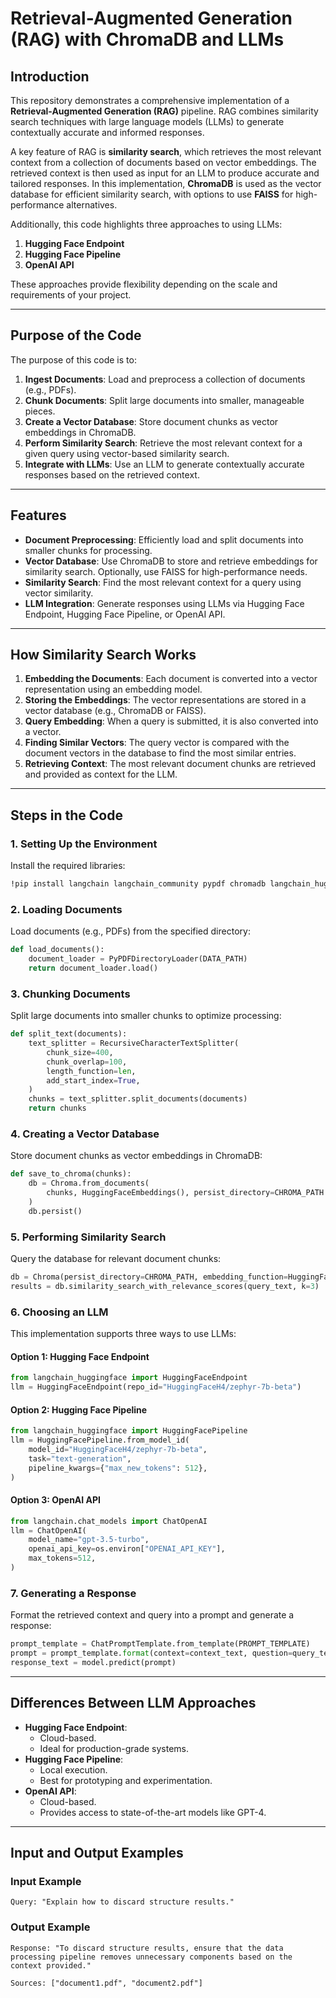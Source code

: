 # Retrieval-Augmented Generation (RAG) with ChromaDB and LLMs

## Introduction

This repository demonstrates a comprehensive implementation of a **Retrieval-Augmented Generation (RAG)** pipeline. RAG combines similarity search techniques with large language models (LLMs) to generate contextually accurate and informed responses.

A key feature of RAG is **similarity search**, which retrieves the most relevant context from a collection of documents based on vector embeddings. The retrieved context is then used as input for an LLM to produce accurate and tailored responses. In this implementation, **ChromaDB** is used as the vector database for efficient similarity search, with options to use **FAISS** for high-performance alternatives.

Additionally, this code highlights three approaches to using LLMs:
1. **Hugging Face Endpoint**
2. **Hugging Face Pipeline**
3. **OpenAI API**

These approaches provide flexibility depending on the scale and requirements of your project.

---

## Purpose of the Code

The purpose of this code is to:

1. **Ingest Documents**: Load and preprocess a collection of documents (e.g., PDFs).
2. **Chunk Documents**: Split large documents into smaller, manageable pieces.
3. **Create a Vector Database**: Store document chunks as vector embeddings in ChromaDB.
4. **Perform Similarity Search**: Retrieve the most relevant context for a given query using vector-based similarity search.
5. **Integrate with LLMs**: Use an LLM to generate contextually accurate responses based on the retrieved context.

---

## Features

- **Document Preprocessing**: Efficiently load and split documents into smaller chunks for processing.
- **Vector Database**: Use ChromaDB to store and retrieve embeddings for similarity search. Optionally, use FAISS for high-performance needs.
- **Similarity Search**: Find the most relevant context for a query using vector similarity.
- **LLM Integration**: Generate responses using LLMs via Hugging Face Endpoint, Hugging Face Pipeline, or OpenAI API.

---

## How Similarity Search Works

1. **Embedding the Documents**: Each document is converted into a vector representation using an embedding model.
2. **Storing the Embeddings**: The vector representations are stored in a vector database (e.g., ChromaDB or FAISS).
3. **Query Embedding**: When a query is submitted, it is also converted into a vector.
4. **Finding Similar Vectors**: The query vector is compared with the document vectors in the database to find the most similar entries.
5. **Retrieving Context**: The most relevant document chunks are retrieved and provided as context for the LLM.

---

## Steps in the Code

### 1. Setting Up the Environment
Install the required libraries:

```bash
!pip install langchain langchain_community pypdf chromadb langchain_huggingface openai tiktoken huggingface_hub accelerate
```

### 2. Loading Documents

Load documents (e.g., PDFs) from the specified directory:

```python
def load_documents():
    document_loader = PyPDFDirectoryLoader(DATA_PATH)
    return document_loader.load()
```

### 3. Chunking Documents

Split large documents into smaller chunks to optimize processing:

```python
def split_text(documents):
    text_splitter = RecursiveCharacterTextSplitter(
        chunk_size=400,
        chunk_overlap=100,
        length_function=len,
        add_start_index=True,
    )
    chunks = text_splitter.split_documents(documents)
    return chunks
```

### 4. Creating a Vector Database

Store document chunks as vector embeddings in ChromaDB:

```python
def save_to_chroma(chunks):
    db = Chroma.from_documents(
        chunks, HuggingFaceEmbeddings(), persist_directory=CHROMA_PATH
    )
    db.persist()
```

### 5. Performing Similarity Search

Query the database for relevant document chunks:

```python
db = Chroma(persist_directory=CHROMA_PATH, embedding_function=HuggingFaceEmbeddings())
results = db.similarity_search_with_relevance_scores(query_text, k=3)
```

### 6. Choosing an LLM

This implementation supports three ways to use LLMs:

#### **Option 1: Hugging Face Endpoint**
```python
from langchain_huggingface import HuggingFaceEndpoint
llm = HuggingFaceEndpoint(repo_id="HuggingFaceH4/zephyr-7b-beta")
```

#### **Option 2: Hugging Face Pipeline**
```python
from langchain_huggingface import HuggingFacePipeline
llm = HuggingFacePipeline.from_model_id(
    model_id="HuggingFaceH4/zephyr-7b-beta",
    task="text-generation",
    pipeline_kwargs={"max_new_tokens": 512},
)
```

#### **Option 3: OpenAI API**
```python
from langchain.chat_models import ChatOpenAI
llm = ChatOpenAI(
    model_name="gpt-3.5-turbo",
    openai_api_key=os.environ["OPENAI_API_KEY"],
    max_tokens=512,
)
```

### 7. Generating a Response

Format the retrieved context and query into a prompt and generate a response:

```python
prompt_template = ChatPromptTemplate.from_template(PROMPT_TEMPLATE)
prompt = prompt_template.format(context=context_text, question=query_text)
response_text = model.predict(prompt)
```

---

## Differences Between LLM Approaches

- **Hugging Face Endpoint**:
  - Cloud-based.
  - Ideal for production-grade systems.
- **Hugging Face Pipeline**:
  - Local execution.
  - Best for prototyping and experimentation.
- **OpenAI API**:
  - Cloud-based.
  - Provides access to state-of-the-art models like GPT-4.

---

## Input and Output Examples

### Input Example
```plaintext
Query: "Explain how to discard structure results."
```

### Output Example
```plaintext
Response: "To discard structure results, ensure that the data processing pipeline removes unnecessary components based on the context provided."

Sources: ["document1.pdf", "document2.pdf"]
```
